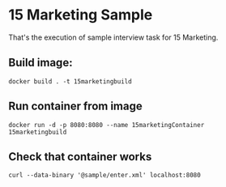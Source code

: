 # 15 Marketing Sample

That's the execution of sample interview task for 15 Marketing.

## Build image:

`docker build . -t 15marketingbuild `

## Run container from image

`docker run -d -p 8080:8080 --name 15marketingContainer 15marketingbuild`

## Check that container works

`curl --data-binary '@sample/enter.xml' localhost:8080`

